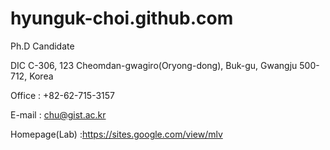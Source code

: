 # hyunguk-choi.github.com

<About me>
  
Ph.D Candidate

DIC C-306, 123 Cheomdan-gwagiro(Oryong-dong), Buk-gu, Gwangju 500-712, Korea

Office : +82-62-715-3157

E-mail : chu@gist.ac.kr

Homepage(Lab) :https://sites.google.com/view/mlv
